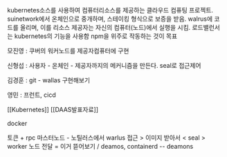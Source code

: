 kubernetes소스를 사용하여 컴퓨터리소스를 제공하는 클라우드 컴퓨팅 프로젝트.
suinetwork에서 온체인으로 중개하며, 스테이킹 형식으로 보증을 받음.
walrus에 코드를 올리며, 이를 리소스 제공자는 자신의 컴퓨터(노드)에서 실행을 시킴.
로드밸런서는 kubernetes의 기능을 사용함
npm을 위주로 작동하는 것이 목표


모진영 : 쿠버의 워커노드를 제공자컴퓨터에 구현

신형섭 : 사용자 - 온체인 - 제공자까지의 메커니즘을 만든다. seal로 접근제어

김경훈 : git - wallas 구현해보기

영민 : 프런트, cicd

[[Kubernetes]]
[[DAAS발표자료]]

docker 

토큰 + rpc
마스터노드 - 노틸러스에서 warlus 접근 > 이미지 받아서 < seal > worker 노드 전달
	= 이거 뜯어보기 / deamos, containerd -- deamons





